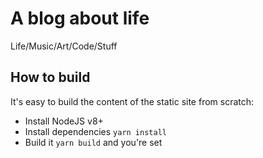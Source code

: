 # A blog about life
Life/Music/Art/Code/Stuff

## How to build
It's easy to build the content of the static site from scratch:

* Install NodeJS v8+
* Install dependencies `yarn install`
* Build it `yarn build` and you're set
